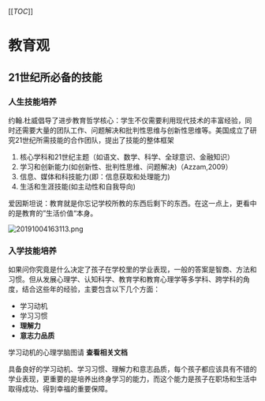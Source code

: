 [[_TOC_]]

# 教育观

## 21世纪所必备的技能

### 人生技能培养

约翰.杜威倡导了进步教育哲学核心：学生不仅需要利用现代技术的丰富经验，同时还需要大量的团队工作、问题解决和批判性思维与创新性思维等。美国成立了研究21世纪所需技能的合作团队，提出了技能的整体框架

1. 核心学科和21世纪主题（如语文、数学、科学、全球意识、金融知识）
2. 学习和创新能力(如创新性、批判性思维、问题解决)（Azzam,2009）
3. 信息、媒体和科技能力(即：信息获取和处理能力)
4. 生活和生涯技能(如主动性和自我导向)

爱因斯坦说：教育就是你忘记学校所教的东西后剩下的东西。在这一点上，更看中的是教育的”生活价值“本身。

![20191004163113.png](https://i.loli.net/2019/10/04/RXL78ZpzA5hJrab.jpg)

### 入学技能培养

如果问你究竟是什么决定了孩子在学校里的学业表现，一般的答案是智商、方法和习惯。但从发展心理学、认知科学、教育学和教育心理学等多学科、跨学科的角度，结合这些年的经验，主要包含以下几个方面：

- 学习动机
- 学习习惯
- **理解力**
- **意志力品质**


学习动机的心理学脑图请 **查看相关文档** 

具备良好的学习动机、学习习惯、理解力和意志品质，每个孩子都应该具有不错的学业表现，更重要的是培养出终身学习的能力，而这个能力是孩子在职场和生活中取得成功、得到幸福的重要保障。
